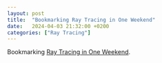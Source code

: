 ```yaml
---
layout: post
title:  "Bookmarking Ray Tracing in One Weekend"
date:   2024-04-03 21:32:00 +0200
categories: ["Ray Tracing"]
---
```

Bookmarking [Ray Tracing in One Weekend](https://raytracing.github.io/books/RayTracingInOneWeekend.html).
